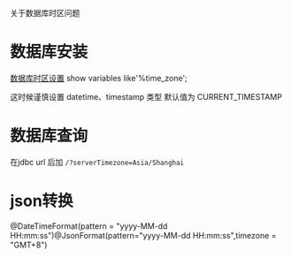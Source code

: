 关于数据库时区问题

# 数据库安装
[数据库时区设置](https://blog.csdn.net/qq_29752857/article/details/102948830)
show variables like'%time_zone';

这时候谨慎设置 datetime、timestamp 类型 默认值为 CURRENT_TIMESTAMP

# 数据库查询
在jdbc url 后加 `/?serverTimezone=Asia/Shanghai`


# json转换
@DateTimeFormat(pattern = "yyyy-MM-dd HH:mm:ss")@JsonFormat(pattern="yyyy-MM-dd HH:mm:ss",timezone = "GMT+8")
